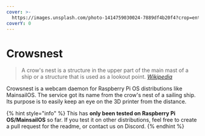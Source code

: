 ```yaml
---
cover: >-
  https://images.unsplash.com/photo-1414759030024-7889df4b20f4?crop=entropy&cs=tinysrgb&fm=jpg&ixid=MnwxOTcwMjR8MHwxfHNlYXJjaHw0fHxjcm93c3xlbnwwfHx8fDE2NTcyNzY0Nzk&ixlib=rb-1.2.1&q=80
coverY: 0
---
```


# Crowsnest

> A crow's nest is a structure in the upper part of the main mast of a ship or a structure that is used as a lookout point. [_Wikipedia_](https://en.wikipedia.org/wiki/Crow's\_nest)

Crowsnest is a webcam daemon for Raspberry Pi OS distributions like MainsailOS. The service got its name from the crow's nest of a sailing ship. Its purpose is to easily keep an eye on the 3D printer from the distance.

{% hint style="info" %}
This has **only been tested on Raspberry Pi OS/MainsailOS** so far. If you test it on other distributions, feel free to create a pull request for the readme, or contact us on Discord.
{% endhint %}

